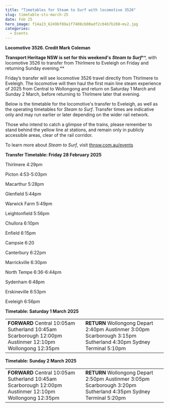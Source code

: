 ```yaml
---
title: "Timetables for Steam to Surf with locomotive 3526"
slug: timetable-sts-march-25
date: Feb 25
hero_image: f14a23_6249bf89a1f7408cb00adf2c04b7b288~mv2.jpg
categories:
  - Events
---
```



**Locomotive 3526. Credit Mark Coleman**

**Transport Heritage NSW is set for this weekend's** ***Steam to Surf*****, with locomotive 3526 to transfer from Thirlmere to Eveleigh on Friday and returning Sunday evening.**

Friday’s transfer will see locomotive 3526 travel directly from Thirlmere to Eveleigh. The locomotive will then haul the first main line steam experience of 2025 from Central to Wollongong and return on Saturday 1 March and Sunday 2 March, before returning to Thirlmere later that evening.

Below is the timetable for the locomotive's transfer to Eveleigh, as well as the operating timetables for *Steam to Surf*. Transfer times are indicative only and may run earlier or later depending on the wider rail network.

Those who intend to catch a glimpse of the trains, please remember to stand behind the yellow line at stations, and remain only in publicly accessible areas, clear of the rail corridor.

To learn more about *Steam to Surf*, visit [thnsw.com.au/events](http://thnsw.com.au/events)

**Transfer Timetable: Friday 28 February 2025**

Thirlmere 4:29pm

Picton 4:53-5:03pm

Macarthur 5:28pm

Glenfield 5:44pm

Warwick Farm 5:49pm

Leightonfield 5:56pm

Chullora 6:10pm

Enfield 6:15pm

Campsie 6:20

Canterbury 6:22pm

Marrickville 6:30pm

North Tempe 6:36-6:44pm

Sydenham 6:48pm

Erskineville 6:53pm

Eveleigh 6:56pm

**Timetable: Saturday 1 March 2025**

|  |  |
| --- | --- |
| **FORWARD**  Central 10:05am  Sutherland 10:45am  Scarborough 12:00pm  Austinmer 12:10pm  Wollongong 12:35pm | **RETURN**  Wollongong Depart 2:40pm  Austinmer 3:00pm  Scarborough 3:15pm  Sutherland 4:30pm  Sydney Terminal 5:10pm |

**Timetable: Sunday 2 March 2025**

|  |  |
| --- | --- |
| **FORWARD**  Central 10:05am  Sutherland 10:45am  Scarborough 12:00pm  Austinmer 12:10pm  Wollongong 12:35pm | **RETURN**  Wollongong Depart 2:50pm  Austinmer 3:05pm  Scarborough 3:20pm  Sutherland 4:35pm  Sydney Terminal 5:20pm |
